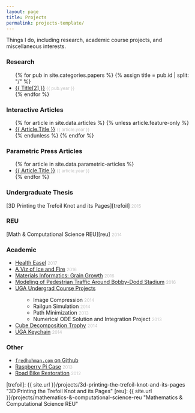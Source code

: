 ```yaml
---
layout: page
title: Projects
permalink: projects-template/
---
```


Things I do, including research, academic course projects, and miscellaneous interests.

### Research
<ul>
    {% for pub in site.categories.papers %}
    {% assign title = pub.id | split: "/" %}
    <li><a href="{{ pub.url }}" style="text-transform: capitalize">{{ title[2] }}</a> <small style="color: #c0c0c0">{{ pub.year }}</small></li>
    {% endfor %}
</ul>


### Interactive Articles
<ul>
    {% for article in site.data.articles %}
        {% unless article.feature-only %}
            <li><a href="{{ article.url }}" style="text-transform: capitalize">{{ article.title }}</a> <small style="color: #c0c0c0">{{ article.year }}</small></li>
        {% endunless %}
    {% endfor %}
</ul>

### Parametric Press Articles
<ul>
    {% for article in site.data.parametric-articles %}
        <li><a href="{{ article.url }}" style="text-transform: capitalize">{{ article.title }}</a> <small style="color: #c0c0c0">{{ article.year }}</small></li>
    {% endfor %}
</ul>

### Undergraduate Thesis
[3D Printing the Trefoil Knot and its Pages][trefoil] <small style="color: #c0c0c0">2015</small>

### REU
[Math & Computational Science REU][reu] <small style="color: #c0c0c0">2014</small>

### Academic
<ul>
    <li><a href="{{ site.url }}/projects/cs-6750-health-easel">Health Easel</a> <small style="color: #c0c0c0">2017</small></li>
    <li><a href="{{ site.url }}/projects/cs-7450-a-viz-of-ice-and-fire">A Viz of Ice and Fire</a> <small style="color: #c0c0c0">2016</small></li>
    <li><a href="{{ site.url }}/projects/materials-informatics-grain-growth">Materials Informatics: Grain Growth</a> <small style="color: #c0c0c0">2016</small></li>
    <li><a href="{{ site.url }}/projects/cse-6730-bobby-dodd-simulation">Modeling of Pedestrian Traffic Around Bobby-Dodd Stadium</a> <small style="color: #c0c0c0">2016</small></li>
    <li><a href="{{ site.url }}/projects/uga-undergrad-course-projects">UGA Undergrad Course Projects</a></li>
    <ul style="padding-left: 3rem;">
        <li>Image Compression <small style="color: #c0c0c0">2014</small></li>
        <li>Railgun Simulation <small style="color: #c0c0c0">2014</small></li>
        <li>Path Minimization <small style="color: #c0c0c0">2013</small></li>
        <li>Numerical ODE Solution and Integration Project <small style="color: #c0c0c0">2013</small></li>
    </ul>
    <li><a href="{{ site.url }}/projects/cube-decomposition-trophy">Cube Decomposition Trophy</a> <small style="color: #c0c0c0">2014</small></li>
    <li><a href="{{ site.url }}/projects/uga-keychain">UGA Keychain</a> <small style="color: #c0c0c0">2014</small></li>
</ul>

### Other
<ul>
<li><a href="https://github.com/fredhohman/fredhohman.github.io"><code>fredhohman.com</code> on Github</a></li>
<li><a href="{{ site.url }}/projects/raspberry-pi-case">Raspberry Pi Case</a> <small style="color: #c0c0c0">2013</small></li>
<li><a href="{{ site.url }}/projects/road-bike-restoration">Road Bike Restoration</a> <small style="color: #c0c0c0">2012</small></li>
</ul>

[trefoil]: {{ site.url }}/projects/3d-printing-the-trefoil-knot-and-its-pages "3D Printing the Trefoil Knot and its Pages"
[reu]: {{ site.url }}/projects/mathematics-&-computational-science-reu "Mathematics & Computational Science REU"
